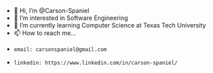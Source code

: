 - 👋 Hi, I’m @Carson-Spaniel
- 👀 I’m interested in Software Engineering
- 🌱 I’m currently learning Computer Science at Texas Tech University
- 📫 How to reach me...
-     email: carsonspaniel@gmail.com
-     linkedin: https://www.linkedin.com/in/carson-spaniel/

<!---
Carson-Spaniel/Carson-Spaniel is a ✨ special ✨ repository because its `README.md` (this file) appears on your GitHub profile.
You can click the Preview link to take a look at your changes.
--->
